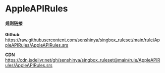 # AppleAPIRules

#### 规则链接

**Github**
https://raw.githubusercontent.com/senshinya/singbox_ruleset/main/rule/AppleAPIRules/AppleAPIRules.srs

**CDN**
https://cdn.jsdelivr.net/gh/senshinya/singbox_ruleset@main/rule/AppleAPIRules/AppleAPIRules.srs